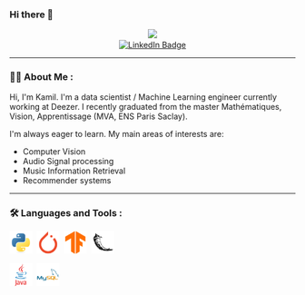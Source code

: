### Hi there 👋

<div id="header" align="center">
  <img src="https://media4.giphy.com/media/jdPMeyv9rn0hZHh8n9/giphy.gif" width="200"/>
</div>

<div id="badges" align="center">
  <a href="https://www.linkedin.com/in/kamil-akesbi-19a98414a/">
    <img src="https://img.shields.io/badge/LinkedIn-blue?style=for-the-badge&logo=linkedin&logoColor=white" alt="LinkedIn Badge"/>
  </a>
</div>

---

### :man_technologist: About Me :

Hi, I'm Kamil. I'm a data scientist / Machine Learning engineer currently working at Deezer. 
I recently graduated from the master Mathématiques, Vision, Apprentissage (MVA, ENS Paris Saclay). 

I'm always eager to learn. My main areas of interests are:

- Computer Vision 
- Audio Signal processing 
- Music Information Retrieval 
- Recommender systems

---

### :hammer_and_wrench: Languages and Tools :

<div>
  <img src="https://github.com/devicons/devicon/blob/master/icons/python/python-original.svg" title="Python" alt="Python" width="40" height="40"/>&nbsp;
  <img src="https://github.com/devicons/devicon/blob/master/icons/pytorch/pytorch-original.svg" title="Pytorch" alt="Pytorch" width="40" height="40"/>&nbsp;
  <img src="https://github.com/devicons/devicon/blob/master/icons/tensorflow/tensorflow-original.svg" title="Tensorflow" alt="Tensorflow" width="40" height="40"/>&nbsp;
   <img src="https://github.com/devicons/devicon/blob/master/icons/flask/flask-original.svg" title="Flask" alt="Flask" width="40" height="40"/>&nbsp;

  <img src="https://github.com/devicons/devicon/blob/master/icons/java/java-original-wordmark.svg" title="Java" alt="Java" width="40" height="40"/>&nbsp;
  <img src="https://github.com/devicons/devicon/blob/master/icons/mysql/mysql-original-wordmark.svg" title="MySQL"  alt="MySQL" width="40" height="40"/>&nbsp;
  
</div>



